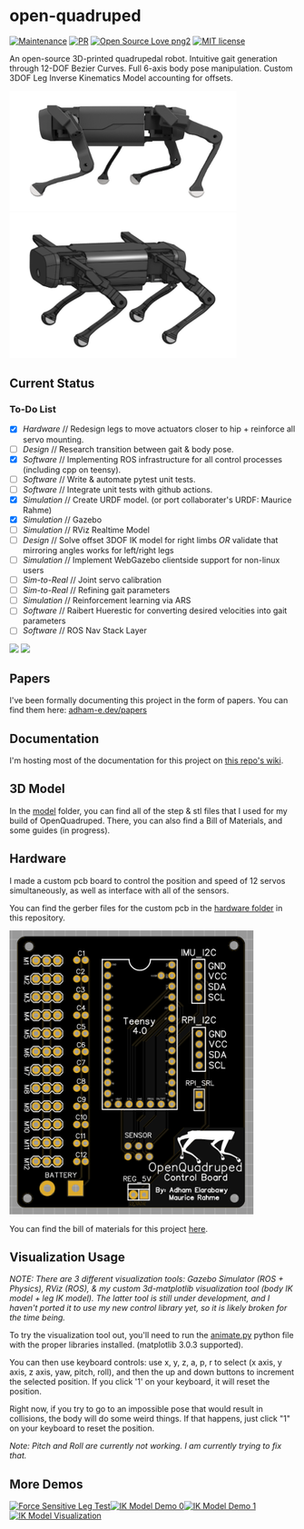 # open-quadruped
[![Maintenance](https://img.shields.io/badge/Maintained%3F-yes-green.svg)](https://github.com/adham-elarabawy/OpenQuadruped/graphs/commit-activity)
[![PR](https://camo.githubusercontent.com/f96261621753dacf526590825b84f87ccb1db0e6/68747470733a2f2f696d672e736869656c64732e696f2f62616467652f5052732d77656c636f6d652d627269676874677265656e2e7376673f7374796c653d666c6174)](https://github.com/adham-elarabawy/OpenQuadruped/pulls)
[![Open Source Love png2](https://badges.frapsoft.com/os/v2/open-source.png?v=103)](https://github.com/adham-elarabawy)
[![MIT license](https://img.shields.io/badge/License-MIT-blue.svg)](https://github.com/adham-elarabawy/OpenQuadruped)

An open-source 3D-printed quadrupedal robot. Intuitive gait generation through 12-DOF Bezier Curves. Full 6-axis body pose manipulation. Custom 3DOF Leg Inverse Kinematics Model accounting for offsets.

<img src="media/SideView.png" width="400"> <img src="media/OpenQuadruped.png" width="400">

## Current Status
### To-Do List

- [x] *Hardware* // Redesign legs to move actuators closer to hip + reinforce all servo mounting.
- [ ] *Design* // Research transition between gait & body pose.
- [x] *Software* // Implementing ROS infrastructure for all control processes (including cpp on teensy).
- [ ] *Software* // Write & automate pytest unit tests.
- [ ] *Software* // Integrate unit tests with github actions.
- [x] *Simulation* // Create URDF model. (or port collaborater's URDF: Maurice Rahme)
- [x] *Simulation* // Gazebo
- [ ] *Simulation* // RViz Realtime Model
- [ ] *Design* // Solve offset 3DOF IK model for right limbs _OR_ validate that mirroring angles works for left/right legs
- [ ] *Simulation* // Implement WebGazebo clientside support for non-linux users
- [ ] *Sim-to-Real* // Joint servo calibration
- [ ] *Sim-to-Real* // Refining gait parameters
- [ ] *Simulation* // Reinforcement learning via ARS
- [ ] *Software* // Raibert Huerestic for converting desired velocities into gait parameters
- [ ] *Software* // ROS Nav Stack Layer

<img src="media/trot_demo.gif" width="350"> <img src="media/bodyik_demo.gif" width="350"> 

## Papers
I've been formally documenting this project in the form of papers. You can find them here: [adham-e.dev/papers](https://adham-e.dev/papers)

## Documentation
I'm hosting most of the documentation for this project on [this repo's wiki](https://github.com/adham-elarabawy/OpenQuadruped/wiki).

## 3D Model
In the [model](https://github.com/adham-elarabawy/OpenQuadruped/tree/master/model) folder, you can find all of the step & stl files that I used for my build of OpenQuadruped. There, you can also find a Bill of Materials, and some guides (in progress). 

## Hardware
I made a custom pcb board to control the position and speed of 12 servos simultaneously, as well as interface with all of the sensors.

You can find the gerber files for the custom pcb in the [hardware folder](https://github.com/adham-elarabawy/OpenQuadruped/tree/master/hardware) in this repository.

<img src="hardware/pcb/SinglePCB.png" height="500">

You can find the bill of materials for this project [here](https://docs.google.com/spreadsheets/d/12QX1ca9LHZEThukprlz0DARR9_lmf6FJI8Tg-O4qcdc/edit?usp=sharing).

## Visualization Usage
*NOTE: There are 3 different visualization tools: Gazebo Simulator (ROS + Physics), RViz (ROS), & my custom 3d-matplotlib visualization tool (body IK model + leg IK model). The latter tool is still under development, and I haven't ported it to use my new control library yet, so it is likely broken for the time being.*

To try the visualization tool out, you'll need to run the [animate.py](https://github.com/adham-elarabawy/OpenQuadruped/blob/master/visualization/animate.py) python file with the proper libraries installed. (matplotlib 3.0.3 supported).

You can then use keyboard controls: use x, y, z, a, p, r to select (x axis, y axis, z axis, yaw, pitch, roll), and then the up and down buttons to increment the selected position. If you click '1' on your keyboard, it will reset the position. 

Right now, if you try to go to an impossible pose that would result in collisions, the body will do some weird things. If that happens, just click "1" on your keyboard to reset the position. 

*Note: Pitch and Roll are currently not working. I am currently trying to fix that.*

## More Demos
[![Force Sensitive Leg Test](https://img.youtube.com/vi/z8j-Z9Bwn58/0.jpg)](https://www.youtube.com/watch?v=z8j-Z9Bwn58)[![IK Model Demo 0](https://img.youtube.com/vi/79kFujIpjgo/0.jpg)](https://www.youtube.com/watch?v=79kFujIpjgo)[![IK Model Demo 1](https://img.youtube.com/vi/cCMvCH0m9TA/0.jpg)](https://www.youtube.com/watch?v=cCMvCH0m9TA)[![IK Model Visualization](https://img.youtube.com/vi/LBjqJVEXwhM/0.jpg)](https://www.youtube.com/watch?v=LBjqJVEXwhM)

